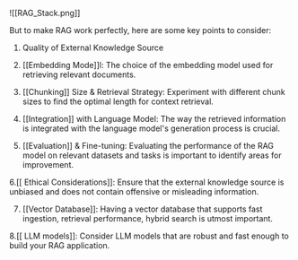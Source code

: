 ![[RAG_Stack.png]]

But to make RAG work perfectly, here are some key points to consider:  
1. Quality of External Knowledge Source  
  
2. [[Embedding Mode]]l: The choice of the embedding model used for retrieving relevant documents.  
  
3. [[Chunking]] Size & Retrieval Strategy: Experiment with different chunk sizes to find the optimal length for context retrieval.  
  
4. [[Integration]] with Language Model: The way the retrieved information is integrated with the language model's generation process is crucial.  
  
5. [[Evaluation]] & Fine-tuning: Evaluating the performance of the RAG model on relevant datasets and tasks is important to identify areas for improvement.  
  
6.[[ Ethical Considerations]]: Ensure that the external knowledge source is unbiased and does not contain offensive or misleading information.  
  
7. [[Vector Database]]: Having a vector database that supports fast ingestion, retrieval performance, hybrid search is utmost important.  
  
8.[[ LLM models]]: Consider LLM models that are robust and fast enough to build your RAG application.